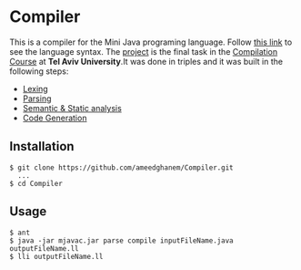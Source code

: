 # Compiler
This is a compiler for the Mini Java programing language. Follow [this link](http://www.cambridge.org/resources/052182060X/MCIIJ2e/grammar.htm) to see the language syntax. 
The [project](https://www.cs.tau.ac.il/research/yotam.feldman/courses/wcc20/project.html) is the final task in the [Compilation Course](https://www.cs.tau.ac.il/~msagiv/courses/wcc20.html) at **Tel Aviv University**.It was done in triples and it was built in the following steps:
 - <a href=https://www.cs.tau.ac.il/research/yotam.feldman/courses/wcc20/parsing.html target="_blank">Lexing</a>
 - <a href=https://www.cs.tau.ac.il/research/yotam.feldman/courses/wcc20/parsing.html target="_blank">Parsing</a>
 - <a href=https://www.cs.tau.ac.il/research/yotam.feldman/courses/wcc20/semantic.html target="_blank">Semantic & Static analysis</a>
 - <a href=https://www.cs.tau.ac.il/research/yotam.feldman/courses/wcc20/codegen.html target="_blank">Code Generation</a>

## Installation
    $ git clone https://github.com/ameedghanem/Compiler.git
      ...
    $ cd Compiler

## Usage
    $ ant
    $ java -jar mjavac.jar parse compile inputFileName.java outputFileName.ll
    $ lli outputFileName.ll
